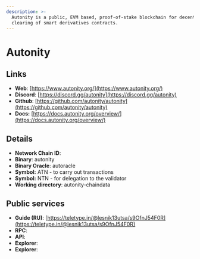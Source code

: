 ```yaml
---
description: >-
  Autonity is a public, EVM based, proof-of-stake blockchain for decentralized
  clearing of smart derivatives contracts.
---
```


# Autonity

## Links

* **Web**: [https://www.autonity.org/](https://www.autonity.org/)
* **Discord**: [https://discord.gg/autonity](https://discord.gg/autonity)
* **Github**: [https://github.com/autonity/autonity](https://github.com/autonity/autonity)
* **Docs:** [https://docs.autonity.org/overview/](https://docs.autonity.org/overview/)

## **Details**

* **Network Chain ID**:&#x20;
* **Binary**: autonity
* **Binary Oracle**: autoracle
* **Symbol:** ATN - to carry out transactions
* **Symbol:** NTN - for delegation to the validator
* **Working directory**: autonity-chaindata

## Public services

* **Guide (RU)**: [https://teletype.in/@lesnik13utsa/s9OfnJ54F0R](https://teletype.in/@lesnik13utsa/s9OfnJ54F0R)
* **RPC**:&#x20;
* **API**:&#x20;
* **Explorer**: &#x20;
* **Explorer**: &#x20;




